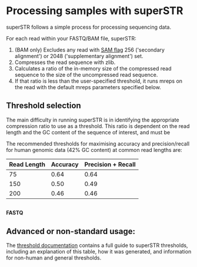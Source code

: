 # Processing samples with superSTR

superSTR follows a simple process for processing sequencing data.

For each read within your FASTQ/BAM file, superSTR:
1. (BAM only) Excludes any read with [SAM flag](https://samtools.github.io/hts-specs/) 256 ('secondary alignment') or 2048 ('supplementary alignment') set.
2. Compresses the read sequence with zlib.
3. Calculates a ratio of the in-memory size of the compressed read sequence to the size of the uncompressed read sequence.
4. If that ratio is less than the user-specified threshold, it runs mreps on the read with the default mreps parameters specified below.

## Threshold selection

The main difficulty in running superSTR is in identifying the appropriate compression ratio to use as a threshold. This ratio is dependent on the read length and the GC content of the sequence of interest, and must be 

The recommended thresholds for maximising accuracy and precision/recall for human genomic data (42% GC content) at common read lengths are:

| Read Length | Accuracy | Precision + Recall |
|-------------|----------|--------------------|
| 75 | 0.64 | 0.64 |
| 150 | 0.50 | 0.49 |
| 200 | 0.46 | 0.46 |


## 
**FASTQ**


## Advanced or non-standard usage:

The [threshold documentation](docs/THRESHOLD.md) contains a full guide to superSTR thresholds, including an explanation of this table, how it was generated, and information for non-human and general thresholds.
